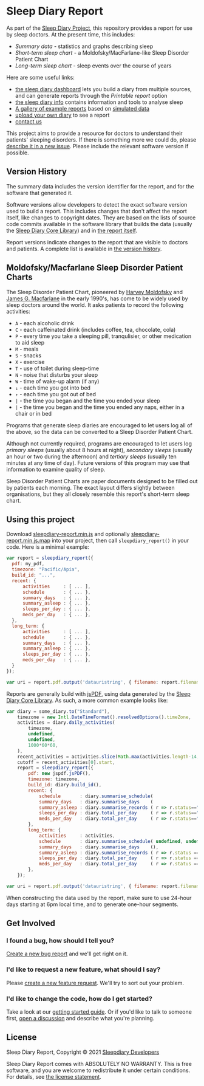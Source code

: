 # Sleep Diary Report

As part of the [Sleep Diary Project](https://sleepdiary.github.io/), this repository provides a report for use by sleep doctors.  At the present time, this includes:

- *Summary data* - statistics and graphs describing sleep
- *Short-term sleep chart* - a Moldofsky/MacFarlane-like Sleep Disorder Patient Chart
- *Long-term sleep chart* - sleep events over the course of years

Here are some useful links:

- [the sleep diary dashboard](../dashboard) lets you build a diary from multiple sources, and can generate reports through the *Printable report* option
- [the sleep diary info](https://github.com/sleepdiary/info) contains information and tools to analyse sleep
- [A gallery of example reports](/docs/create/software.html#the-sleep-diary-project) based on [simulated data](/resources/common_sleep_diaries/)
- <a href="#diary-input" id="diary-input-link">upload your own diary</a> to see a report <input id="diary-input" type="file" style="display:none">
- [contact us](https://github.com/sleepdiary/report/issues/new/choose)

This project aims to provide a resource for doctors to understand their patients' sleeping disorders.  If there is something more we could do, please [describe it in a new issue](https://github.com/sleepdiary/report/issues/new).  Please include the relevant software version if possible.

## Version History

The summary data includes the version identifier for the report, and for the software that generated it.

Software versions allow developers to detect the exact software version used to build a report.  This includes changes that don't affect the report itself, like changes to copyright dates.  They are based on the lists of source code commits available in the software library that builds the data (usually the [Sleep Diary Core Library](https://github.com/sleepdiary/core/commits/built)) and in [the report itself](https://github.com/sleepdiary/report/commits/built).

Report versions indicate changes to the report that are visible to doctors and patients.  A complete list is available in [the version history](version_history.txt).

## Moldofsky/Macfarlane Sleep Disorder Patient Charts

The Sleep Disorder Patient Chart, pioneered by [Harvey Moldofsky](http://sites.utoronto.ca/pain/about-us/profile/harvey-moldofsky.html) and [James G. Macfarlane](https://www.psychiatry.utoronto.ca/faculty/james-g-macfarlane) in the early 1990's, has come to be widely used by sleep doctors around the world.  It asks patients to record the following activities:

- `A` - each alcoholic drink
- `C` - each caffeinated drink (includes coffee, tea, chocolate, cola)
- `P` - every time you take a sleeping pill, tranqulisier, or other medication to aid sleep
- `M` - meals
- `S` - snacks
- `X` - exercise
- `T` - use of toilet during sleep-time
- `N` - noise that disturbs your sleep
- `W` - time of wake-up alarm (if any)
- `↓` - each time you got into bed
- `↑` - each time you got out of bed
- `|` - the time you began and the time you ended your sleep
- `|` - the time you began and the time you ended any naps, either in a chair or in bed

Programs that generate sleep diaries are encouraged to let users log all of the above, so the data can be converted to a Sleep Disorder Patient Chart.

Although not currently required, programs are encouraged to let users log *primary sleeps* (usually about 8 hours at night), *secondary sleeps* (usually an hour or two during the afternoon) and *tertiary sleeps* (usually ten minutes at any time of day).  Future versions of this program may use that information to examine quality of sleep.

Sleep Disorder Patient Charts are paper documents designed to be filled out by patients each morning.  The exact layout differs slightly between organisations, but they all closely resemble this report's short-term sleep chart.

## Using this project

Download [sleepdiary-report.min.js](sleepdiary-report.min.js) and optionally [sleepdiary-report.min.js.map](sleepdiary-report.min.js.map) into your project, then call `sleepdiary_report()` in your code.  Here is a minimal example:

```javascript
var report = sleepdiary_report({
  pdf: my_pdf,
  timezone: "Pacific/Apia",
  build_id: "...",
  recent: {
      activities     : [ ... ],
      schedule       : { ... },
      summary_days   : { ... },
      summary_asleep : { ... },
      sleeps_per_day : { ... },
      meds_per_day   : { ... },
  },
  long_term: {
      activities     : [ ... ],
      schedule       : { ... },
      summary_days   : { ... },
      summary_asleep : { ... },
      sleeps_per_day : { ... },
      meds_per_day   : { ... },
  }
});

var uri = report.pdf.output('datauristring', { filename: report.filename });
```

Reports are generally build with [jsPDF](https://github.com/MrRio/jsPDF), using data generated by the [Sleep Diary Core Library](https://github.com/sleepdiary/core).  As such, a more common example looks like:

```javascript
var diary = some_diary.to("Standard"),
    timezone = new Intl.DateTimeFormat().resolvedOptions().timeZone,
    activities = diary.daily_activities(
        timezone,
        undefined,
        undefined,
        1000*60*60,
    ),
    recent_activities = activities.slice(Math.max(activities.length-14,0)),
    cutoff = recent_activities[0].start,
    report = sleepdiary_report({
        pdf: new jspdf.jsPDF(),
        timezone: timezone,
        build_id: diary.build_id(),
        recent: {
            schedule       : diary.summarise_schedule(                             r => r.start>=cutoff, undefined, timezone ),
            summary_days   : diary.summarise_days    (                             r => r.start>=cutoff ),
            summary_asleep : diary.summarise_records ( r => r.status=="asleep"     &&   r.start>=cutoff ),
            sleeps_per_day : diary.total_per_day     ( r => r.status=="asleep"   , r => r.start>=cutoff ),
            meds_per_day   : diary.total_per_day     ( r => r.status=="sleep aid", r => r.start>=cutoff ),
        },
        long_term: {
            activities     : activities,
            schedule       : diary.summarise_schedule( undefined, undefined, timezone ),
            summary_days   : diary.summarise_days    (),
            summary_asleep : diary.summarise_records ( r => r.status == "asleep" ),
            sleeps_per_day : diary.total_per_day     ( r => r.status == "asleep" ),
            meds_per_day   : diary.total_per_day     ( r => r.status == "sleep aid" ),
        },
    });

var uri = report.pdf.output('datauristring', { filename: report.filename });
```

When constructing the data used by the report, make sure to use 24-hour days starting at 6pm local time, and to generate one-hour segments.

## Get Involved

### I found a bug, how should I tell you?

[Create a new bug report](https://github.com/sleepdiary/report/issues/new?assignees=&labels=&template=bug_report.md&title=) and we'll get right on it.

### I'd like to request a new feature, what should I say?

Please [create a new feature request](https://github.com/sleepdiary/report/issues/new?assignees=&labels=&template=feature_request.md&title=).  We'll try to sort out your problem.

### I'd like to change the code, how do I get started?

Take a look at our [getting started guide](https://github.com/sleepdiary/docs/blob/main/development/getting-started.md).  Or if you'd like to talk to someone first, [open a discussion](https://github.com/sleepdiary/sleepdiary.github.io/discussions) and describe what you're planning.

## License

Sleep Diary Report, Copyright © 2021 [Sleepdiary Developers](mailto:sleepdiary@pileofstuff.org)

Sleep Diary Report comes with ABSOLUTELY NO WARRANTY.  This is free software, and you are welcome to redistribute it under certain conditions.  For details, see [the license statement](LICENSE).

<script src="https://cdnjs.cloudflare.com/ajax/libs/jspdf/2.3.1/jspdf.umd.min.js"></script>
<script src="../core/sleepdiary-core.min.js"></script>
<script src="sleepdiary-report.min.js"></script>
<script src="index.js"></script>
